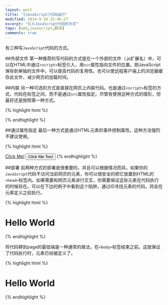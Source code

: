 ```yaml
---
layout: post
title: "[JavaScript]代码运行"
modified: 2014-9-18 22:46:27
excerpt: "引入JavaScript代码的方式"
tags: [web,javascript,翻译]
comments: true
---
```

有三种写`JavaScript`代码的方式。

##外部文件
第一种推荐的写代码的方式是在一个外部的文件（.js扩展名）中，可以在HTML中通过`<script>`标签引入，用`scr`属性指向文件的位置。把JavaScript保存到单独的文件中，可以提高代码的复用性。也可以使远程客户端上的浏览器缓存此文件，减少网页的加载时间。

##内联
另一种可选的方式是直接在网页上内联代码。也是通过`<script>`标签的方式，代码在标签之间，而不是通过`src`属性指定。尽管有使用这种方式的情形，但最好还是按照第一种方式。

{% highlight html %}
<!-- Embed code directly on a web page using script tags. -->
<script>
  alert( "Hello World!" );
</script>
{% endhighlight %}

##通过属性指定
最后一种方式是通过HTML元素的事件控制属性。这种方法强烈不建议使用。

{% highlight html %}
<!-- Inline code directly on HTML elements being clicked. -->
<a href="javascript:alert( 'Hello World' );">Click Me!</a>
<button onClick="alert( 'Good Bye World' );">Click Me Too!</button>
{% endhighlight %}

##部署
前两种方式的部署是很重要的，并且可以根据情况而异。如果你的`JavaScript`代码不访问当前网页的元素，你可以很安全的把它放置到HTML的`<head>`标签内。如果需要和网页元素进行交互，你需要保证这些元素在代码执行的时候存在。可以在下边的例子中看到这个陷阱，通过ID寻找元素的代码，将会在元素定义之前执行。

{% highlight html %}
<!doctype html>
<html>
<head>
    <script>
    // Attempting to access an element too early will have unexpected results.
    var title = document.getElementById( "hello-world" );
    console.log( title );
    </script>
</head>
<body>
 
<h1 id="hello-world">Hello World</h1>
 
</body>
</html>
{% endhighlight %}

将代码移到page的最低端是一种通常的做法，在`<body>`标签结束之前。这就保证了代码执行时，元素已经被定义了。

{% highlight html %}
<!doctype html>
<html>
<head></head>
<body>
 
<h1 id="hello-world">Hello World</h1>
<script>
// Moving the script to the bottom of the page will make sure the element exists.
var title = document.getElementById( "hello-world" );
console.log( title );
</script>
 
</body>
</html>
{% endhighlight %}